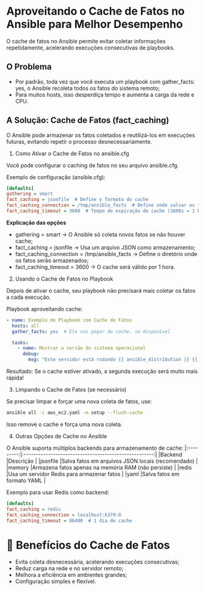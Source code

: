 # Aproveitando o Cache de Fatos no Ansible para Melhor Desempenho

O cache de fatos no Ansible permite evitar coletar informações repetidamente, acelerando execuções consecutivas de playbooks.

## O Problema
- Por padrão, toda vez que você executa um playbook com gather_facts: yes, o Ansible recoleta todos os fatos do sistema remoto;  
- Para muitos hosts, isso desperdiça tempo e aumenta a carga da rede e CPU.

## A Solução: Cache de Fatos (fact_caching)

O Ansible pode armazenar os fatos coletados e reutilizá-los em execuções futuras, evitando repetir o processo desnecessariamente.

1. Como Ativar o Cache de Fatos no ansible.cfg

Você pode configurar o caching de fatos no seu arquivo ansible.cfg.

Exemplo de configuração (ansible.cfg):
```ini
[defaults]
gathering = smart
fact_caching = jsonfile  # Define o formato do cache
fact_caching_connection = /tmp/ansible_facts  # Define onde salvar os fatos
fact_caching_timeout = 3600  # Tempo de expiração do cache (3600s = 1 hora)
````

**Explicação das opções**
- gathering = smart → O Ansible só coleta novos fatos se não houver cache;  
- fact_caching = jsonfile → Usa um arquivo JSON como armazenamento;  
- fact_caching_connection = /tmp/ansible_facts → Define o diretório onde os fatos serão armazenados;  
- fact_caching_timeout = 3600 → O cache será válido por 1 hora.  

2. Usando o Cache de Fatos no Playbook

Depois de ativar o cache, seu playbook não precisará mais coletar os fatos a cada execução.

Playbook aproveitando cache:
```yaml
- name: Exemplo de Playbook com Cache de Fatos
  hosts: all
  gather_facts: yes  # Ele vai pegar do cache, se disponível

  tasks:
    - name: Mostrar a versão do sistema operacional
      debug:
        msg: "Este servidor está rodando {{ ansible_distribution }} {{ ansible_distribution_version }}"
```

Resultado: Se o cache estiver ativado, a segunda execução será muito mais rápida!

3. Limpando o Cache de Fatos (se necessário)

Se precisar limpar e forçar uma nova coleta de fatos, use:
```bash
ansible all -i aws_ec2.yaml -m setup --flush-cache
```

Isso remove o cache e força uma nova coleta.

4. Outras Opções de Cache no Ansible

O Ansible suporta múltiplos backends para armazenamento de cache:
|:---------:|:-----------------------------------------------------:|
|Backend    |Descrição                                              |
|jsonfile   |Salva fatos em arquivos JSON locais (recomendado)      |
|memory     |Armazena fatos apenas na memória RAM (não persiste)    |
|redis      |Usa um servidor Redis para armazenar fatos             |
|yaml       |Salva fatos em formato YAML                            |


Exemplo para usar Redis como backend:
```ini
[defaults]
fact_caching = redis
fact_caching_connection = localhost:6379:0
fact_caching_timeout = 86400  # 1 dia de cache
```
# 🎯 Benefícios do Cache de Fatos

- Evita coleta desnecessária, acelerando execuções consecutivas;  
- Reduz carga na rede e no servidor remoto;  
- Melhora a eficiência em ambientes grandes;  
- Configuração simples e flexível.  
